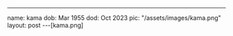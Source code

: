 ---
name: kama
dob: Mar 1955
dod: Oct 2023
pic: "/assets/images/kama.png"
layout: post
---[kama.png]